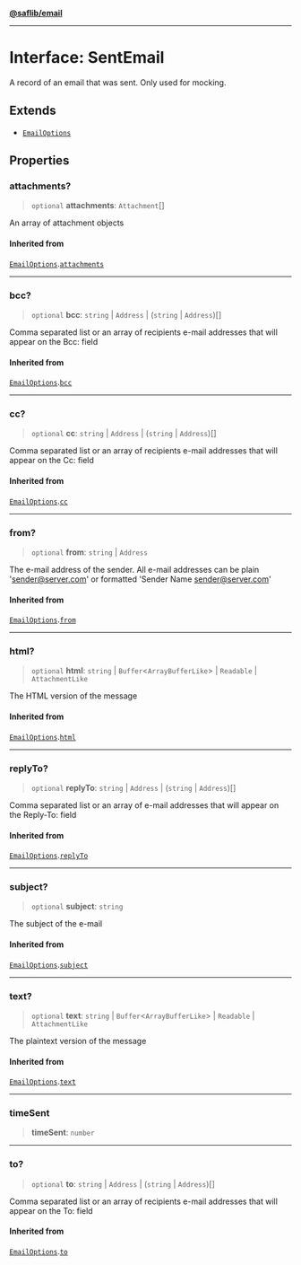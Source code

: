 [**@saflib/email**](../index.md)

---

# Interface: SentEmail

A record of an email that was sent. Only used for mocking.

## Extends

- [`EmailOptions`](EmailOptions.md)

## Properties

### attachments?

> `optional` **attachments**: `Attachment`[]

An array of attachment objects

#### Inherited from

[`EmailOptions`](EmailOptions.md).[`attachments`](EmailOptions.md#attachments)

---

### bcc?

> `optional` **bcc**: `string` \| `Address` \| (`string` \| `Address`)[]

Comma separated list or an array of recipients e-mail addresses that will appear on the Bcc: field

#### Inherited from

[`EmailOptions`](EmailOptions.md).[`bcc`](EmailOptions.md#bcc)

---

### cc?

> `optional` **cc**: `string` \| `Address` \| (`string` \| `Address`)[]

Comma separated list or an array of recipients e-mail addresses that will appear on the Cc: field

#### Inherited from

[`EmailOptions`](EmailOptions.md).[`cc`](EmailOptions.md#cc)

---

### from?

> `optional` **from**: `string` \| `Address`

The e-mail address of the sender. All e-mail addresses can be plain 'sender@server.com' or formatted 'Sender Name <sender@server.com>'

#### Inherited from

[`EmailOptions`](EmailOptions.md).[`from`](EmailOptions.md#from)

---

### html?

> `optional` **html**: `string` \| `Buffer`\<`ArrayBufferLike`\> \| `Readable` \| `AttachmentLike`

The HTML version of the message

#### Inherited from

[`EmailOptions`](EmailOptions.md).[`html`](EmailOptions.md#html)

---

### replyTo?

> `optional` **replyTo**: `string` \| `Address` \| (`string` \| `Address`)[]

Comma separated list or an array of e-mail addresses that will appear on the Reply-To: field

#### Inherited from

[`EmailOptions`](EmailOptions.md).[`replyTo`](EmailOptions.md#replyto)

---

### subject?

> `optional` **subject**: `string`

The subject of the e-mail

#### Inherited from

[`EmailOptions`](EmailOptions.md).[`subject`](EmailOptions.md#subject)

---

### text?

> `optional` **text**: `string` \| `Buffer`\<`ArrayBufferLike`\> \| `Readable` \| `AttachmentLike`

The plaintext version of the message

#### Inherited from

[`EmailOptions`](EmailOptions.md).[`text`](EmailOptions.md#text)

---

### timeSent

> **timeSent**: `number`

---

### to?

> `optional` **to**: `string` \| `Address` \| (`string` \| `Address`)[]

Comma separated list or an array of recipients e-mail addresses that will appear on the To: field

#### Inherited from

[`EmailOptions`](EmailOptions.md).[`to`](EmailOptions.md#to)
